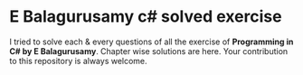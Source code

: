 # E Balagurusamy c# solved exercise
I tried to solve each &amp; every questions of all the exercise of **Programming in C# by E Balagurusamy**.  Chapter wise solutions are here. Your contribution to this repository is always welcome.
